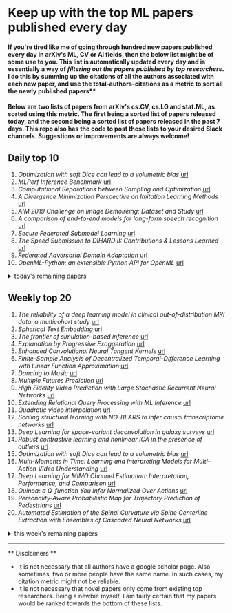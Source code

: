 # Keep up with the top ML papers published every day

#### If you're tired like me of going through hundred new papers published every day in arXiv's ML, CV or AI fields, then the below list might be of some use to you. This list is automatically updated every day and is essentially a way of *filtering out the papers published by top researchers*. I do this by summing up the citations of all the authors associated with each new paper, and use the total-authors-citations as a metric to sort all the newly published papers**. 

#### Below are two lists of papers from arXiv's cs.CV, cs.LG and stat.ML, as sorted using this metric. The first being a sorted list of papers released today, and the second being a sorted list of papers released in the past 7 days. This repo also has the code to post these lists to your desired Slack channels. Suggestions or improvements are always welcome!

## Daily top 10
1. *Optimization with soft Dice can lead to a volumetric bias* [url](http://arxiv.org/abs/1911.02278v1)
2. *MLPerf Inference Benchmark* [url](http://arxiv.org/abs/1911.02549v1)
3. *Computational Separations between Sampling and Optimization* [url](http://arxiv.org/abs/1911.02074v1)
4. *A Divergence Minimization Perspective on Imitation Learning Methods* [url](http://arxiv.org/abs/1911.02256v1)
5. *AIM 2019 Challenge on Image Demoireing: Dataset and Study* [url](http://arxiv.org/abs/1911.02498v1)
6. *A comparison of end-to-end models for long-form speech recognition* [url](http://arxiv.org/abs/1911.02242v1)
7. *Secure Federated Submodel Learning* [url](http://arxiv.org/abs/1911.02254v1)
8. *The Speed Submission to DIHARD II: Contributions & Lessons Learned* [url](http://arxiv.org/abs/1911.02388v1)
9. *Federated Adversarial Domain Adaptation* [url](http://arxiv.org/abs/1911.02054v1)
10. *OpenML-Python: an extensible Python API for OpenML* [url](http://arxiv.org/abs/1911.02490v1)
<details><summary>today's remaining papers</summary>
  <ol start=11>
    <li><i>Unsupervised Multi-Document Opinion Summarization as Copycat-Review Generation</i> <a href="http://arxiv.org/abs/1911.02247v1">url</a></li>
    <li><i>The gradient complexity of linear regression</i> <a href="http://arxiv.org/abs/1911.02212v1">url</a></li>
    <li><i>Interpretable Self-Attention Temporal Reasoning for Driving Behavior Understanding</i> <a href="http://arxiv.org/abs/1911.02172v1">url</a></li>
    <li><i>Hierarchical Mixtures of Generators for Adversarial Learning</i> <a href="http://arxiv.org/abs/1911.02069v1">url</a></li>
    <li><i>Seq2Emo for Multi-label Emotion Classification Based on Latent Variable Chains Transformation</i> <a href="http://arxiv.org/abs/1911.02147v1">url</a></li>
    <li><i>Information-Theoretic Generalization Bounds for SGLD via Data-Dependent Estimates</i> <a href="http://arxiv.org/abs/1911.02151v1">url</a></li>
    <li><i>Machine Learning meets Number Theory: The Data Science of Birch-Swinnerton-Dyer</i> <a href="http://arxiv.org/abs/1911.02008v1">url</a></li>
    <li><i>Boosting Object Recognition in Point Clouds by Saliency Detection</i> <a href="http://arxiv.org/abs/1911.02286v1">url</a></li>
    <li><i>Variational Autoencoders for Generative Modelling of Water Cherenkov Detectors</i> <a href="http://arxiv.org/abs/1911.02369v1">url</a></li>
    <li><i>Energy Efficient Federated Learning Over Wireless Communication Networks</i> <a href="http://arxiv.org/abs/1911.02417v1">url</a></li>
    <li><i>A Deep Reinforcement Learning based Approach to Learning Transferable Proof Guidance Strategies</i> <a href="http://arxiv.org/abs/1911.02065v1">url</a></li>
    <li><i>Conditional Mutual Information Neural Estimator</i> <a href="http://arxiv.org/abs/1911.02277v1">url</a></li>
    <li><i>The Naked Sun: Malicious Cooperation Between Benign-Looking Processes</i> <a href="http://arxiv.org/abs/1911.02423v1">url</a></li>
    <li><i>SCL: Towards Accurate Domain Adaptive Object Detection via Gradient Detach Based Stacked Complementary Losses</i> <a href="http://arxiv.org/abs/1911.02559v1">url</a></li>
    <li><i>Satellite Pose Estimation Challenge: Dataset, Competition Design and Results</i> <a href="http://arxiv.org/abs/1911.02050v1">url</a></li>
    <li><i>Bias-aware model selection for machine learning of doubly robust functionals</i> <a href="http://arxiv.org/abs/1911.02029v1">url</a></li>
    <li><i>Integrating Markov processes with structural causal modeling enables counterfactual inference in complex systems</i> <a href="http://arxiv.org/abs/1911.02175v1">url</a></li>
    <li><i>GAN-enhanced Conditional Echocardiogram Generation</i> <a href="http://arxiv.org/abs/1911.02121v1">url</a></li>
    <li><i>Don't Blame the ELBO! A Linear VAE Perspective on Posterior Collapse</i> <a href="http://arxiv.org/abs/1911.02469v1">url</a></li>
    <li><i>Uninformed Students: Student-Teacher Anomaly Detection with Discriminative Latent Embeddings</i> <a href="http://arxiv.org/abs/1911.02357v1">url</a></li>
    <li><i>Machine Learning using the Variational Predictive Information Bottleneck with a Validation Set</i> <a href="http://arxiv.org/abs/1911.02210v1">url</a></li>
    <li><i>Towards Large yet Imperceptible Adversarial Image Perturbations with Perceptual Color Distance</i> <a href="http://arxiv.org/abs/1911.02466v1">url</a></li>
    <li><i>Finding Strength in Weakness: Learning to Separate Sounds with Weak Supervision</i> <a href="http://arxiv.org/abs/1911.02182v1">url</a></li>
    <li><i>SRINet: Learning Strictly Rotation-Invariant Representations for Point Cloud Classification and Segmentation</i> <a href="http://arxiv.org/abs/1911.02163v1">url</a></li>
    <li><i>Recurrent Instance Segmentation using Sequences of Referring Expressions</i> <a href="http://arxiv.org/abs/1911.02103v1">url</a></li>
    <li><i>An Information Theory Approach on Deciding Spectroscopic Follow Ups</i> <a href="http://arxiv.org/abs/1911.02444v1">url</a></li>
    <li><i>Nonverbal Robot Feedback for Human Teachers</i> <a href="http://arxiv.org/abs/1911.02320v1">url</a></li>
    <li><i>OtoMechanic: Auditory Automobile Diagnostics via Query-by-Example</i> <a href="http://arxiv.org/abs/1911.02073v1">url</a></li>
    <li><i>Efficiently Learning Structured Distributions from Untrusted Batches</i> <a href="http://arxiv.org/abs/1911.02035v1">url</a></li>
    <li><i>Intriguing Properties of Adversarial ML Attacks in the Problem Space</i> <a href="http://arxiv.org/abs/1911.02142v1">url</a></li>
    <li><i>weg2vec: Event embedding for temporal networks</i> <a href="http://arxiv.org/abs/1911.02425v1">url</a></li>
    <li><i>Asynchronous Online Federated Learning for Edge Devices</i> <a href="http://arxiv.org/abs/1911.02134v1">url</a></li>
    <li><i>Contextual Grounding of Natural Language Entities in Images</i> <a href="http://arxiv.org/abs/1911.02133v1">url</a></li>
    <li><i>Localization-aware Channel Pruning for Object Detection</i> <a href="http://arxiv.org/abs/1911.02237v1">url</a></li>
    <li><i>Why X rather than Y? Explaining Neural Model' Predictions by Generating Intervention Counterfactual Samples</i> <a href="http://arxiv.org/abs/1911.02042v1">url</a></li>
    <li><i>Scribble-based Hierarchical Weakly Supervised Learning for Brain Tumor Segmentation</i> <a href="http://arxiv.org/abs/1911.02014v1">url</a></li>
    <li><i>Designing Evaluations of Machine Learning Models for Subjective Inference: The Case of Sentence Toxicity</i> <a href="http://arxiv.org/abs/1911.02471v1">url</a></li>
    <li><i>Unfairness towards subjective opinions in Machine Learning</i> <a href="http://arxiv.org/abs/1911.02455v1">url</a></li>
    <li><i>Feedback-Based Self-Learning in Large-Scale Conversational AI Agents</i> <a href="http://arxiv.org/abs/1911.02557v1">url</a></li>
    <li><i>A Programmable Approach to Model Compression</i> <a href="http://arxiv.org/abs/1911.02497v1">url</a></li>
    <li><i>Automated Left Ventricle Dimension Measurement in 2D Cardiac Ultrasound via an Anatomically Meaningful CNN Approach</i> <a href="http://arxiv.org/abs/1911.02448v1">url</a></li>
    <li><i>User-Intended Doppler Measurement Type Prediction Combining CNNs With Smart Post-Processing</i> <a href="http://arxiv.org/abs/1911.02407v1">url</a></li>
    <li><i>Using Residual Dipolar Couplings from Two Alignment Media to Detect Structural Homology</i> <a href="http://arxiv.org/abs/1911.02396v1">url</a></li>
    <li><i>Designing over uncertain outcomes with stochastic sampling Bayesian optimization</i> <a href="http://arxiv.org/abs/1911.02106v1">url</a></li>
    <li><i>Safe Linear Thompson Sampling</i> <a href="http://arxiv.org/abs/1911.02156v1">url</a></li>
    <li><i>Randomized Computer Vision Approaches for Pattern Recognition in Timepix and Timepix3 Detectors</i> <a href="http://arxiv.org/abs/1911.02367v1">url</a></li>
    <li><i>Exact Partitioning of High-order Models with a Novel Convex Tensor Cone Relaxation</i> <a href="http://arxiv.org/abs/1911.02161v1">url</a></li>
    <li><i>Modelling bid-ask spread conditional distributions using hierarchical correlation reconstruction</i> <a href="http://arxiv.org/abs/1911.02361v1">url</a></li>
    <li><i>Unsupervised Hierarchy Matching with Optimal Transport over Hyperbolic Spaces</i> <a href="http://arxiv.org/abs/1911.02536v1">url</a></li>
    <li><i>Improving reinforcement learning algorithms: towards optimal learning rate policies</i> <a href="http://arxiv.org/abs/1911.02319v1">url</a></li>
    <li><i>Minimax Nonparametric Parallelism Test</i> <a href="http://arxiv.org/abs/1911.02171v1">url</a></li>
    <li><i>Robo-advising: Learning Investor's Risk Preferences via Portfolio Choices</i> <a href="http://arxiv.org/abs/1911.02067v1">url</a></li>
    <li><i>Learning to Answer by Learning to Ask: Getting the Best of GPT-2 and BERT Worlds</i> <a href="http://arxiv.org/abs/1911.02365v1">url</a></li>
    <li><i>Resilient Load Restoration in Microgrids Considering Mobile Energy Storage Fleets: A Deep Reinforcement Learning Approach</i> <a href="http://arxiv.org/abs/1911.02206v1">url</a></li>
    <li><i>Guided Layer-wise Learning for Deep Models using Side Information</i> <a href="http://arxiv.org/abs/1911.02048v1">url</a></li>
    <li><i>Experience Sharing Between Cooperative Reinforcement Learning Agents</i> <a href="http://arxiv.org/abs/1911.02191v1">url</a></li>
    <li><i>Linear Support Vector Regression with Linear Constraints</i> <a href="http://arxiv.org/abs/1911.02306v1">url</a></li>
    <li><i>Post-Training 4-bit Quantization on Embedding Tables</i> <a href="http://arxiv.org/abs/1911.02079v1">url</a></li>
    <li><i>Auptimizer -- an Extensible, Open-Source Framework for Hyperparameter Tuning</i> <a href="http://arxiv.org/abs/1911.02522v1">url</a></li>
    <li><i>Road Surface Friction Prediction Using Long Short-Term Memory Neural Network Based on Historical Data</i> <a href="http://arxiv.org/abs/1911.02372v1">url</a></li>
    <li><i>Deep Compressed Pneumonia Detection for Low-Power Embedded Devices</i> <a href="http://arxiv.org/abs/1911.02007v1">url</a></li>
    <li><i>Alleviating Label Switching with Optimal Transport</i> <a href="http://arxiv.org/abs/1911.02053v1">url</a></li>
    <li><i>Lesson Learnt: Modularization of Deep Networks Allow Cross-Modality Reuse</i> <a href="http://arxiv.org/abs/1911.02080v1">url</a></li>
    <li><i>A Scalable Multilabel Classification to Deploy Deep Learning Architectures For Edge Devices</i> <a href="http://arxiv.org/abs/1911.02098v1">url</a></li>
    <li><i>Addressing Ambiguity of Emotion Labels Through Meta-learning</i> <a href="http://arxiv.org/abs/1911.02216v1">url</a></li>
    <li><i>Statistical physics of unsupervised learning with prior knowledge in neural networks</i> <a href="http://arxiv.org/abs/1911.02344v1">url</a></li>
    <li><i>Machine Learning Techniques for Biomedical Image Segmentation: An Overview of Technical Aspects and Introduction to State-of-Art Applications</i> <a href="http://arxiv.org/abs/1911.02521v1">url</a></li>
    <li><i>An Alternative Probabilistic Interpretation of the Huber Loss</i> <a href="http://arxiv.org/abs/1911.02088v1">url</a></li>
    <li><i>Semantic Image Completion and Enhancement using Deep Learning</i> <a href="http://arxiv.org/abs/1911.02222v1">url</a></li>
    <li><i>Melanoma detection with electrical impedance spectroscopy and dermoscopy using joint deep learning models</i> <a href="http://arxiv.org/abs/1911.02322v1">url</a></li>
    <li><i>Where is the Fake? Patch-Wise Supervised GANs for Texture Inpainting</i> <a href="http://arxiv.org/abs/1911.02274v1">url</a></li>
    <li><i>Spatial Feature Extraction in Airborne Hyperspectral Images Using Local Spectral Similarity</i> <a href="http://arxiv.org/abs/1911.02285v1">url</a></li>
    <li><i>Convolutional Neural Network for Multipath Detection in GNSS Receivers</i> <a href="http://arxiv.org/abs/1911.02347v1">url</a></li>
    <li><i>ODE-Inspired Analysis for the Biological Version of Oja's Rule in Solving Streaming PCA</i> <a href="http://arxiv.org/abs/1911.02363v1">url</a></li>
    <li><i>High-dimensional Black-box Optimization Under Uncertainty</i> <a href="http://arxiv.org/abs/1911.02457v1">url</a></li>
    <li><i>DC-S3GD: Delay-Compensated Stale-Synchronous SGD for Large-Scale Decentralized Neural Network Training</i> <a href="http://arxiv.org/abs/1911.02516v1">url</a></li>
    <li><i>Deep Learning for Stock Selection Based on High Frequency Price-Volume Data</i> <a href="http://arxiv.org/abs/1911.02502v1">url</a></li>
    <li><i>Predicting Long-Term Skeletal Motions by a Spatio-Temporal Hierarchical Recurrent Network</i> <a href="http://arxiv.org/abs/1911.02404v1">url</a></li>
    <li><i>Predictive modeling of brain tumor: A Deep learning approach</i> <a href="http://arxiv.org/abs/1911.02265v1">url</a></li>
    <li><i>Architectural Tricks for Deep Learning in Remote Photoplethysmography</i> <a href="http://arxiv.org/abs/1911.02202v1">url</a></li>
    <li><i>Spatially regularized active diffusion learning for high-dimensional images</i> <a href="http://arxiv.org/abs/1911.02155v1">url</a></li>
    <li><i>Fast Transformer Decoding: One Write-Head is All You Need</i> <a href="http://arxiv.org/abs/1911.02150v1">url</a></li>
    <li><i>Multi-Item Mechanisms without Item-Independence: Learnability via Robustness</i> <a href="http://arxiv.org/abs/1911.02146v1">url</a></li>
    <li><i>Deep least-squares methods: an unsupervised learning-based numerical method for solving elliptic PDEs</i> <a href="http://arxiv.org/abs/1911.02109v1">url</a></li>
    <li><i>A Method to Model Conditional Distributions with Normalizing Flows</i> <a href="http://arxiv.org/abs/1911.02052v1">url</a></li>
    <li><i>A Fourier Analytical Approach to Estimation of Smooth Functions in Gaussian Shift Model</i> <a href="http://arxiv.org/abs/1911.02010v1">url</a></li>
    <li><i>Unimodal-uniform Constrained Wasserstein Training for Medical Diagnosis</i> <a href="http://arxiv.org/abs/1911.02475v1">url</a></li>
  </ol>
</details>

## Weekly top 20
1. *The reliability of a deep learning model in clinical out-of-distribution MRI data: a multicohort study* [url](http://arxiv.org/abs/1911.00515v1)
2. *Spherical Text Embedding* [url](http://arxiv.org/abs/1911.01196v1)
3. *The frontier of simulation-based inference* [url](http://arxiv.org/abs/1911.01429v1)
4. *Explanation by Progressive Exaggeration* [url](http://arxiv.org/abs/1911.00483v1)
5. *Enhanced Convolutional Neural Tangent Kernels* [url](http://arxiv.org/abs/1911.00809v1)
6. *Finite-Sample Analysis of Decentralized Temporal-Difference Learning with Linear Function Approximation* [url](http://arxiv.org/abs/1911.00934v1)
7. *Dancing to Music* [url](http://arxiv.org/abs/1911.02001v1)
8. *Multiple Futures Prediction* [url](http://arxiv.org/abs/1911.00997v1)
9. *High Fidelity Video Prediction with Large Stochastic Recurrent Neural Networks* [url](http://arxiv.org/abs/1911.01655v1)
10. *Extending Relational Query Processing with ML Inference* [url](http://arxiv.org/abs/1911.00231v1)
11. *Quadratic video interpolation* [url](http://arxiv.org/abs/1911.00627v1)
12. *Scaling structural learning with NO-BEARS to infer causal transcriptome networks* [url](http://arxiv.org/abs/1911.00081v1)
13. *Deep Learning for space-variant deconvolution in galaxy surveys* [url](http://arxiv.org/abs/1911.00443v1)
14. *Robust contrastive learning and nonlinear ICA in the presence of outliers* [url](http://arxiv.org/abs/1911.00265v1)
15. *Optimization with soft Dice can lead to a volumetric bias* [url](http://arxiv.org/abs/1911.02278v1)
16. *Multi-Moments in Time: Learning and Interpreting Models for Multi-Action Video Understanding* [url](http://arxiv.org/abs/1911.00232v1)
17. *Deep Learning for MIMO Channel Estimation: Interpretation, Performance, and Comparison* [url](http://arxiv.org/abs/1911.01918v1)
18. *Quinoa: a Q-function You Infer Normalized Over Actions* [url](http://arxiv.org/abs/1911.01831v1)
19. *Personality-Aware Probabilistic Map for Trajectory Prediction of Pedestrians* [url](http://arxiv.org/abs/1911.00193v1)
20. *Automated Estimation of the Spinal Curvature via Spine Centerline Extraction with Ensembles of Cascaded Neural Networks* [url](http://arxiv.org/abs/1911.01126v1)
<details><summary>this week's remaining papers</summary>
  <ol start=21>
    <li><i>Predicting the properties of black holes merger remnants with Deep Neural Networks</i> <a href="http://arxiv.org/abs/1911.01496v1">url</a></li>
    <li><i>Human eye inspired log-polar pre-processing for neural networks</i> <a href="http://arxiv.org/abs/1911.01141v1">url</a></li>
    <li><i>Out of distribution detection for intra-operative functional imaging</i> <a href="http://arxiv.org/abs/1911.01877v1">url</a></li>
    <li><i>GraphAIR: Graph Representation Learning with Neighborhood Aggregation and Interaction</i> <a href="http://arxiv.org/abs/1911.01731v1">url</a></li>
    <li><i>MLPerf Inference Benchmark</i> <a href="http://arxiv.org/abs/1911.02549v1">url</a></li>
    <li><i>Rolling-Shutter Modelling for Direct Visual-Inertial Odometry</i> <a href="http://arxiv.org/abs/1911.01015v1">url</a></li>
    <li><i>Sentence-Level BERT and Multi-Task Learning of Age and Gender in Social Media</i> <a href="http://arxiv.org/abs/1911.00637v1">url</a></li>
    <li><i>Apprenticeship Learning via Frank-Wolfe</i> <a href="http://arxiv.org/abs/1911.01679v1">url</a></li>
    <li><i>Optimizing the Dice Score and Jaccard Index for Medical Image Segmentation: Theory & Practice</i> <a href="http://arxiv.org/abs/1911.01685v1">url</a></li>
    <li><i>Cross-Scale Residual Network for Multiple Tasks:Image Super-resolution, Denoising, and Deblocking</i> <a href="http://arxiv.org/abs/1911.01257v1">url</a></li>
    <li><i>Temporal Action Localization using Long Short-Term Dependency</i> <a href="http://arxiv.org/abs/1911.01060v1">url</a></li>
    <li><i>Comb Convolution for Efficient Convolutional Architecture</i> <a href="http://arxiv.org/abs/1911.00387v1">url</a></li>
    <li><i>Detection of vertebral fractures in CT using 3D Convolutional Neural Networks</i> <a href="http://arxiv.org/abs/1911.01816v1">url</a></li>
    <li><i>A Unified Stochastic Gradient Approach to Designing Bayesian-Optimal Experiments</i> <a href="http://arxiv.org/abs/1911.00294v1">url</a></li>
    <li><i>Scalable Variational Gaussian Processes for Crowdsourcing: Glitch Detection in LIGO</i> <a href="http://arxiv.org/abs/1911.01915v1">url</a></li>
    <li><i>Computational Separations between Sampling and Optimization</i> <a href="http://arxiv.org/abs/1911.02074v1">url</a></li>
    <li><i>Decentralized Distributed PPO: Solving PointGoal Navigation</i> <a href="http://arxiv.org/abs/1911.00357v1">url</a></li>
    <li><i>AIM 2019 Challenge on Constrained Super-Resolution: Methods and Results</i> <a href="http://arxiv.org/abs/1911.01249v1">url</a></li>
    <li><i>Context-Aware Local Differential Privacy</i> <a href="http://arxiv.org/abs/1911.00038v1">url</a></li>
    <li><i>A Divergence Minimization Perspective on Imitation Learning Methods</i> <a href="http://arxiv.org/abs/1911.02256v1">url</a></li>
    <li><i>Learning Hawkes Processes from a Handful of Events</i> <a href="http://arxiv.org/abs/1911.00292v1">url</a></li>
    <li><i>Low-Rank HOCA: Efficient High-Order Cross-Modal Attention for Video Captioning</i> <a href="http://arxiv.org/abs/1911.00212v1">url</a></li>
    <li><i>Automatic Prostate Zonal Segmentation Using Fully Convolutional Network with Feature Pyramid Attention</i> <a href="http://arxiv.org/abs/1911.00127v1">url</a></li>
    <li><i>AIM 2019 Challenge on Image Demoireing: Dataset and Study</i> <a href="http://arxiv.org/abs/1911.02498v1">url</a></li>
    <li><i>A Framework to Explore Workload-Specific Performance and Lifetime Trade-offs in Neuromorphic Computing</i> <a href="http://arxiv.org/abs/1911.00548v1">url</a></li>
    <li><i>A comparison of end-to-end models for long-form speech recognition</i> <a href="http://arxiv.org/abs/1911.02242v1">url</a></li>
    <li><i>Visualization of Multi-Objective Switched Reluctance Machine Optimization at Multiple Operating Conditions with t-SNE</i> <a href="http://arxiv.org/abs/1911.01024v1">url</a></li>
    <li><i>A General Early-Stopping Module for Crowdsourced Ranking</i> <a href="http://arxiv.org/abs/1911.01042v1">url</a></li>
    <li><i>RankML: a Meta Learning-Based Approach for Pre-Ranking Machine Learning Pipelines</i> <a href="http://arxiv.org/abs/1911.00108v1">url</a></li>
    <li><i>DeepLine: AutoML Tool for Pipelines Generation using Deep Reinforcement Learning and Hierarchical Actions Filtering</i> <a href="http://arxiv.org/abs/1911.00061v1">url</a></li>
    <li><i>An End-to-End Deep RL Framework for Task Arrangement in Crowdsourcing Platforms</i> <a href="http://arxiv.org/abs/1911.01030v1">url</a></li>
    <li><i>Secure Federated Submodel Learning</i> <a href="http://arxiv.org/abs/1911.02254v1">url</a></li>
    <li><i>Multi-marginal Wasserstein GAN</i> <a href="http://arxiv.org/abs/1911.00888v1">url</a></li>
    <li><i>Minimal Solvers for Rectifying from Radially-Distorted Conjugate Translations</i> <a href="http://arxiv.org/abs/1911.01507v1">url</a></li>
    <li><i>Automated Inline Analysis of Myocardial Perfusion MRI with Deep Learning</i> <a href="http://arxiv.org/abs/1911.00625v1">url</a></li>
    <li><i>The Speed Submission to DIHARD II: Contributions & Lessons Learned</i> <a href="http://arxiv.org/abs/1911.02388v1">url</a></li>
    <li><i>CANet: Cross-disease Attention Network for Joint Diabetic Retinopathy and Diabetic Macular Edema Grading</i> <a href="http://arxiv.org/abs/1911.01376v1">url</a></li>
    <li><i>Single-Shot Panoptic Segmentation</i> <a href="http://arxiv.org/abs/1911.00764v1">url</a></li>
    <li><i>Robust Federated Learning with Noisy Communication</i> <a href="http://arxiv.org/abs/1911.00251v1">url</a></li>
    <li><i>A Simple and Efficient Method to Compute a Single Linkage Dendrogram</i> <a href="http://arxiv.org/abs/1911.00223v1">url</a></li>
    <li><i>Deep Heterogeneous Hashing for Face Video Retrieval</i> <a href="http://arxiv.org/abs/1911.01048v1">url</a></li>
    <li><i>FCSR-GAN: Joint Face Completion and Super-resolution via Multi-task Learning</i> <a href="http://arxiv.org/abs/1911.01045v1">url</a></li>
    <li><i>A Crowdsourcing Framework for On-Device Federated Learning</i> <a href="http://arxiv.org/abs/1911.01046v1">url</a></li>
    <li><i>On Compositionality in Neural Machine Translation</i> <a href="http://arxiv.org/abs/1911.01497v1">url</a></li>
    <li><i>On Distributed Quantization for Classification</i> <a href="http://arxiv.org/abs/1911.00216v1">url</a></li>
    <li><i>New Potential-Based Bounds for Prediction with Expert Advice</i> <a href="http://arxiv.org/abs/1911.01641v1">url</a></li>
    <li><i>Attributed Sequence Embedding</i> <a href="http://arxiv.org/abs/1911.00949v1">url</a></li>
    <li><i>Leveraging Pretrained Image Classifiers for Language-Based Segmentation</i> <a href="http://arxiv.org/abs/1911.00830v1">url</a></li>
    <li><i>Deep learning assessment of breast terminal duct lobular unit involution: towards automated prediction of breast cancer risk</i> <a href="http://arxiv.org/abs/1911.00036v1">url</a></li>
    <li><i>ROI Pooled Correlation Filters for Visual Tracking</i> <a href="http://arxiv.org/abs/1911.01668v1">url</a></li>
    <li><i>Federated Adversarial Domain Adaptation</i> <a href="http://arxiv.org/abs/1911.02054v1">url</a></li>
    <li><i>Detecting and Tracking Small Moving Objects in Wide Area Motion Imagery (WAMI) Using Convolutional Neural Networks (CNNs)</i> <a href="http://arxiv.org/abs/1911.01727v1">url</a></li>
    <li><i>A Streaming Analytics Language for Processing Cyber Data</i> <a href="http://arxiv.org/abs/1911.00815v1">url</a></li>
    <li><i>OpenML-Python: an extensible Python API for OpenML</i> <a href="http://arxiv.org/abs/1911.02490v1">url</a></li>
    <li><i>Spatial Sparse subspace clustering for Compressive Spectral imaging</i> <a href="http://arxiv.org/abs/1911.01671v1">url</a></li>
    <li><i>Learning to Fix Build Errors with Graph2Diff Neural Networks</i> <a href="http://arxiv.org/abs/1911.01205v1">url</a></li>
    <li><i>Unsupervised Multi-Document Opinion Summarization as Copycat-Review Generation</i> <a href="http://arxiv.org/abs/1911.02247v1">url</a></li>
    <li><i>The gradient complexity of linear regression</i> <a href="http://arxiv.org/abs/1911.02212v1">url</a></li>
    <li><i>Interpretable Self-Attention Temporal Reasoning for Driving Behavior Understanding</i> <a href="http://arxiv.org/abs/1911.02172v1">url</a></li>
    <li><i>Hierarchical Mixtures of Generators for Adversarial Learning</i> <a href="http://arxiv.org/abs/1911.02069v1">url</a></li>
    <li><i>Improved Detection of Adversarial Attacks via Penetration Distortion Maximization</i> <a href="http://arxiv.org/abs/1911.00870v1">url</a></li>
    <li><i>Integrated Clustering and Anomaly Detection (INCAD) for Streaming Data (Revised)</i> <a href="http://arxiv.org/abs/1911.00184v1">url</a></li>
    <li><i>Seq2Emo for Multi-label Emotion Classification Based on Latent Variable Chains Transformation</i> <a href="http://arxiv.org/abs/1911.02147v1">url</a></li>
    <li><i>Single-Frame Super-Resolution of Solar Magnetograms: Investigating Physics-Based Metrics \& Losses</i> <a href="http://arxiv.org/abs/1911.01490v1">url</a></li>
    <li><i>Probabilistic Super-Resolution of Solar Magnetograms: Generating Many Explanations and Measuring Uncertainties</i> <a href="http://arxiv.org/abs/1911.01486v1">url</a></li>
    <li><i>A Study of Data Pre-processing Techniques for Imbalanced Biomedical Data Classification</i> <a href="http://arxiv.org/abs/1911.00996v1">url</a></li>
    <li><i>Memory Requirement Reduction of Deep Neural Networks Using Low-bit Quantization of Parameters</i> <a href="http://arxiv.org/abs/1911.00527v1">url</a></li>
    <li><i>Information-Theoretic Generalization Bounds for SGLD via Data-Dependent Estimates</i> <a href="http://arxiv.org/abs/1911.02151v1">url</a></li>
    <li><i>On Modelling Label Uncertainty in Deep Neural Networks: Automatic Estimation of Intra-observer Variability in 2D Echocardiography Quality Assessment</i> <a href="http://arxiv.org/abs/1911.00674v1">url</a></li>
    <li><i>Performance Analysis on Federated Learning with Differential Privacy</i> <a href="http://arxiv.org/abs/1911.00222v1">url</a></li>
    <li><i>Security of Facial Forensics Models Against Adversarial Attacks</i> <a href="http://arxiv.org/abs/1911.00660v1">url</a></li>
    <li><i>A Method for Identifying Origin of Digital Images Using a Convolution Neural Network</i> <a href="http://arxiv.org/abs/1911.00655v1">url</a></li>
    <li><i>CCNet: Extracting High Quality Monolingual Datasets from Web Crawl Data</i> <a href="http://arxiv.org/abs/1911.00359v1">url</a></li>
    <li><i>Machine Learning meets Number Theory: The Data Science of Birch-Swinnerton-Dyer</i> <a href="http://arxiv.org/abs/1911.02008v1">url</a></li>
    <li><i>Boosting Object Recognition in Point Clouds by Saliency Detection</i> <a href="http://arxiv.org/abs/1911.02286v1">url</a></li>
    <li><i>Dual-domain Cascade of U-nets for Multi-channel Magnetic Resonance Image Reconstruction</i> <a href="http://arxiv.org/abs/1911.01458v1">url</a></li>
    <li><i>Variational Autoencoders for Generative Modelling of Water Cherenkov Detectors</i> <a href="http://arxiv.org/abs/1911.02369v1">url</a></li>
    <li><i>Regularized Adversarial Sampling and Deep Time-aware Attention for Click-Through Rate Prediction</i> <a href="http://arxiv.org/abs/1911.00886v1">url</a></li>
    <li><i>Energy Efficient Federated Learning Over Wireless Communication Networks</i> <a href="http://arxiv.org/abs/1911.02417v1">url</a></li>
    <li><i>One Network to Segment Them All: A General, Lightweight System for Accurate 3D Medical Image Segmentation</i> <a href="http://arxiv.org/abs/1911.01764v1">url</a></li>
    <li><i>Device-Circuit-Architecture Co-Exploration for Computing-in-Memory Neural Accelerators</i> <a href="http://arxiv.org/abs/1911.00139v1">url</a></li>
    <li><i>Autonomous Vehicles Meet the Physical World: RSS, Variability, Uncertainty, and Proving Safety (Expanded Version)</i> <a href="http://arxiv.org/abs/1911.01207v1">url</a></li>
    <li><i>Device Scheduling with Fast Convergence for Wireless Federated Learning</i> <a href="http://arxiv.org/abs/1911.00856v1">url</a></li>
    <li><i>A Deep Reinforcement Learning based Approach to Learning Transferable Proof Guidance Strategies</i> <a href="http://arxiv.org/abs/1911.02065v1">url</a></li>
    <li><i>Using image-extracted features to determine heart rate and blink duration for driver sleepiness detection</i> <a href="http://arxiv.org/abs/1911.01333v1">url</a></li>
    <li><i>Learning-based Real-time Detection of Intrinsic Reflectional Symmetry</i> <a href="http://arxiv.org/abs/1911.00189v1">url</a></li>
    <li><i>Beta DVBF: Learning State-Space Models for Control from High Dimensional Observations</i> <a href="http://arxiv.org/abs/1911.00756v1">url</a></li>
    <li><i>Disentangling Human Dynamics for Pedestrian Locomotion Forecasting with Noisy Supervision</i> <a href="http://arxiv.org/abs/1911.01138v1">url</a></li>
    <li><i>Long-distance Detection of Bioacoustic Events with Per-channel Energy Normalization</i> <a href="http://arxiv.org/abs/1911.00417v1">url</a></li>
    <li><i>Predicting Weather Uncertainty with Deep Convnets</i> <a href="http://arxiv.org/abs/1911.00630v1">url</a></li>
    <li><i>Conditional Mutual Information Neural Estimator</i> <a href="http://arxiv.org/abs/1911.02277v1">url</a></li>
    <li><i>Enhancing VAEs for Collaborative Filtering: Flexible Priors & Gating Mechanisms</i> <a href="http://arxiv.org/abs/1911.00936v1">url</a></li>
    <li><i>Adversarial dictionary learning for a robust analysis and modelling of spontaneous neuronal activity</i> <a href="http://arxiv.org/abs/1911.01721v1">url</a></li>
    <li><i>Thompson Sampling for Contextual Bandit Problems with Auxiliary Safety Constraints</i> <a href="http://arxiv.org/abs/1911.00638v1">url</a></li>
    <li><i>The Naked Sun: Malicious Cooperation Between Benign-Looking Processes</i> <a href="http://arxiv.org/abs/1911.02423v1">url</a></li>
    <li><i>SCL: Towards Accurate Domain Adaptive Object Detection via Gradient Detach Based Stacked Complementary Losses</i> <a href="http://arxiv.org/abs/1911.02559v1">url</a></li>
    <li><i>Voice Biometrics Security: Extrapolating False Alarm Rate via Hierarchical Bayesian Modeling of Speaker Verification Scores</i> <a href="http://arxiv.org/abs/1911.01182v1">url</a></li>
    <li><i>Joint Ranking SVM and Binary Relevance with Robust Low-Rank Learning for Multi-Label Classification</i> <a href="http://arxiv.org/abs/1911.01658v1">url</a></li>
    <li><i>Semi-Supervised Medical Image Segmentation via Learning Consistency under Transformations</i> <a href="http://arxiv.org/abs/1911.01218v1">url</a></li>
    <li><i>Satellite Pose Estimation Challenge: Dataset, Competition Design and Results</i> <a href="http://arxiv.org/abs/1911.02050v1">url</a></li>
    <li><i>Gradient-based Adaptive Markov Chain Monte Carlo</i> <a href="http://arxiv.org/abs/1911.01373v1">url</a></li>
    <li><i>Ordering Matters: Word Ordering Aware Unsupervised NMT</i> <a href="http://arxiv.org/abs/1911.01212v1">url</a></li>
    <li><i>Bias-aware model selection for machine learning of doubly robust functionals</i> <a href="http://arxiv.org/abs/1911.02029v1">url</a></li>
    <li><i>Integrating Markov processes with structural causal modeling enables counterfactual inference in complex systems</i> <a href="http://arxiv.org/abs/1911.02175v1">url</a></li>
    <li><i>Preventing Gradient Attenuation in Lipschitz Constrained Convolutional Networks</i> <a href="http://arxiv.org/abs/1911.00937v1">url</a></li>
    <li><i>Optimistic Optimization for Statistical Model Checking with Regret Bounds</i> <a href="http://arxiv.org/abs/1911.01537v1">url</a></li>
    <li><i>Adversarial Music: Real World Audio Adversary Against Wake-word Detection System</i> <a href="http://arxiv.org/abs/1911.00126v1">url</a></li>
    <li><i>DialoGPT: Large-Scale Generative Pre-training for Conversational Response Generation</i> <a href="http://arxiv.org/abs/1911.00536v1">url</a></li>
    <li><i>Data-driven Evolutions of Critical Points</i> <a href="http://arxiv.org/abs/1911.00298v1">url</a></li>
    <li><i>Adaptive Precision Training: Quantify Back Propagation in Neural Networks with Fixed-point Numbers</i> <a href="http://arxiv.org/abs/1911.00361v1">url</a></li>
    <li><i>GAN-enhanced Conditional Echocardiogram Generation</i> <a href="http://arxiv.org/abs/1911.02121v1">url</a></li>
    <li><i>Ensembles of Locally Independent Prediction Models</i> <a href="http://arxiv.org/abs/1911.01291v1">url</a></li>
    <li><i>Don't Blame the ELBO! A Linear VAE Perspective on Posterior Collapse</i> <a href="http://arxiv.org/abs/1911.02469v1">url</a></li>
    <li><i>Memory Augmented Recursive Neural Networks</i> <a href="http://arxiv.org/abs/1911.01545v1">url</a></li>
    <li><i>Uninformed Students: Student-Teacher Anomaly Detection with Discriminative Latent Embeddings</i> <a href="http://arxiv.org/abs/1911.02357v1">url</a></li>
    <li><i>Laplacian Smoothing Stochastic Gradient Markov Chain Monte Carlo</i> <a href="http://arxiv.org/abs/1911.00782v1">url</a></li>
    <li><i>Machine Learning using the Variational Predictive Information Bottleneck with a Validation Set</i> <a href="http://arxiv.org/abs/1911.02210v1">url</a></li>
    <li><i>Towards Large yet Imperceptible Adversarial Image Perturbations with Perceptual Color Distance</i> <a href="http://arxiv.org/abs/1911.02466v1">url</a></li>
    <li><i>Computationally efficient versions of conformal predictive distributions</i> <a href="http://arxiv.org/abs/1911.00941v1">url</a></li>
    <li><i>Learning-based estimation of dielectric properties and tissue density in head model for personalized radio-frequency dosimetry</i> <a href="http://arxiv.org/abs/1911.01220v1">url</a></li>
    <li><i>Finding Strength in Weakness: Learning to Separate Sounds with Weak Supervision</i> <a href="http://arxiv.org/abs/1911.02182v1">url</a></li>
    <li><i>VoteNet+ : An Improved Deep Learning Label Fusion Method for Multi-atlas Segmentation</i> <a href="http://arxiv.org/abs/1911.00582v1">url</a></li>
    <li><i>Chirality Nets for Human Pose Regression</i> <a href="http://arxiv.org/abs/1911.00029v1">url</a></li>
    <li><i>Adversarial target-invariant representation learning for domain generalization</i> <a href="http://arxiv.org/abs/1911.00804v1">url</a></li>
    <li><i>Forget Me Not: Reducing Catastrophic Forgetting for Domain Adaptation in Reading Comprehension</i> <a href="http://arxiv.org/abs/1911.00202v1">url</a></li>
    <li><i>LFZip: Lossy compression of multivariate floating-point time series data via improved prediction</i> <a href="http://arxiv.org/abs/1911.00208v1">url</a></li>
    <li><i>Training Neural Networks for Likelihood/Density Ratio Estimation</i> <a href="http://arxiv.org/abs/1911.00405v1">url</a></li>
    <li><i>PIC: Permutation Invariant Critic for Multi-Agent Deep Reinforcement Learning</i> <a href="http://arxiv.org/abs/1911.00025v1">url</a></li>
    <li><i>Scalable Deep Generative Relational Models with High-Order Node Dependence</i> <a href="http://arxiv.org/abs/1911.01535v1">url</a></li>
    <li><i>Online Robustness Training for Deep Reinforcement Learning</i> <a href="http://arxiv.org/abs/1911.00887v1">url</a></li>
    <li><i>The Tale of Evil Twins: Adversarial Inputs versus Backdoored Models</i> <a href="http://arxiv.org/abs/1911.01559v1">url</a></li>
    <li><i>Improved BiGAN training with marginal likelihood equalization</i> <a href="http://arxiv.org/abs/1911.01425v1">url</a></li>
    <li><i>FDDWNet: A Lightweight Convolutional Neural Network for Real-time Sementic Segmentation</i> <a href="http://arxiv.org/abs/1911.00632v1">url</a></li>
    <li><i>Order Optimal One-Shot Distributed Learning</i> <a href="http://arxiv.org/abs/1911.00731v1">url</a></li>
    <li><i>Privacy-Preserving Machine Learning Using EtC Images</i> <a href="http://arxiv.org/abs/1911.00227v1">url</a></li>
    <li><i>Modeling Feature Representations for Affective Speech using Generative Adversarial Networks</i> <a href="http://arxiv.org/abs/1911.00030v1">url</a></li>
    <li><i>Unsupervised Learning for Neural Network-based Polar Decoder via Syndrome Loss</i> <a href="http://arxiv.org/abs/1911.01710v1">url</a></li>
    <li><i>Convolutional Neural Network-aided Bit-flipping for Belief Propagation Decoding of Polar Codes</i> <a href="http://arxiv.org/abs/1911.01704v1">url</a></li>
    <li><i>Positive-Unlabeled Reward Learning</i> <a href="http://arxiv.org/abs/1911.00459v1">url</a></li>
    <li><i>VASTA: A Vision and Language-assisted Smartphone Task Automation System</i> <a href="http://arxiv.org/abs/1911.01474v1">url</a></li>
    <li><i>SRINet: Learning Strictly Rotation-Invariant Representations for Point Cloud Classification and Segmentation</i> <a href="http://arxiv.org/abs/1911.02163v1">url</a></li>
    <li><i>RNN-T For Latency Controlled ASR With Improved Beam Search</i> <a href="http://arxiv.org/abs/1911.01629v1">url</a></li>
    <li><i>Recurrent Instance Segmentation using Sequences of Referring Expressions</i> <a href="http://arxiv.org/abs/1911.02103v1">url</a></li>
    <li><i>An Information Theory Approach on Deciding Spectroscopic Follow Ups</i> <a href="http://arxiv.org/abs/1911.02444v1">url</a></li>
    <li><i>Nonverbal Robot Feedback for Human Teachers</i> <a href="http://arxiv.org/abs/1911.02320v1">url</a></li>
    <li><i>Quantum Wasserstein Generative Adversarial Networks</i> <a href="http://arxiv.org/abs/1911.00111v1">url</a></li>
    <li><i>Anthropometric clothing measurements from 3D body scans</i> <a href="http://arxiv.org/abs/1911.00694v1">url</a></li>
    <li><i>OtoMechanic: Auditory Automobile Diagnostics via Query-by-Example</i> <a href="http://arxiv.org/abs/1911.02073v1">url</a></li>
    <li><i>LSTM-Sharp: An Adaptable, Energy-Efficient Hardware Accelerator for Long Short-Term Memory</i> <a href="http://arxiv.org/abs/1911.01258v1">url</a></li>
    <li><i>Speaker-invariant Affective Representation Learning via Adversarial Training</i> <a href="http://arxiv.org/abs/1911.01533v1">url</a></li>
    <li><i>Generalized Speedy Q-learning</i> <a href="http://arxiv.org/abs/1911.00397v1">url</a></li>
    <li><i>Efficiently Learning Structured Distributions from Untrusted Batches</i> <a href="http://arxiv.org/abs/1911.02035v1">url</a></li>
    <li><i>Intriguing Properties of Adversarial ML Attacks in the Problem Space</i> <a href="http://arxiv.org/abs/1911.02142v1">url</a></li>
    <li><i>Inferring Coordination Strategies from Time Series of Movement Data</i> <a href="http://arxiv.org/abs/1911.01366v1">url</a></li>
    <li><i>Ternary MobileNets via Per-Layer Hybrid Filter Banks</i> <a href="http://arxiv.org/abs/1911.01028v1">url</a></li>
    <li><i>Being Optimistic to Be Conservative: Quickly Learning a CVaR Policy</i> <a href="http://arxiv.org/abs/1911.01546v1">url</a></li>
    <li><i>Problem Dependent Reinforcement Learning Bounds Which Can Identify Bandit Structure in MDPs</i> <a href="http://arxiv.org/abs/1911.00954v1">url</a></li>
    <li><i>A2: Extracting Cyclic Switchings from DOB-nets for Rejecting Excessive Disturbances</i> <a href="http://arxiv.org/abs/1911.00165v1">url</a></li>
    <li><i>PODNet: A Neural Network for Discovery of Plannable Options</i> <a href="http://arxiv.org/abs/1911.00171v1">url</a></li>
    <li><i>weg2vec: Event embedding for temporal networks</i> <a href="http://arxiv.org/abs/1911.02425v1">url</a></li>
    <li><i>Language coverage and generalization in RNN-based continuous sentence embeddings for interacting agents</i> <a href="http://arxiv.org/abs/1911.02002v1">url</a></li>
    <li><i>DeepRacer: Educational Autonomous Racing Platform for Experimentation with Sim2Real Reinforcement Learning</i> <a href="http://arxiv.org/abs/1911.01562v1">url</a></li>
    <li><i>Self-Supervised Difference Detection for Weakly-Supervised Semantic Segmentation</i> <a href="http://arxiv.org/abs/1911.01370v1">url</a></li>
    <li><i>Cylindrical Shape Decomposition Algorithm for 3D Segmentation</i> <a href="http://arxiv.org/abs/1911.00571v1">url</a></li>
    <li><i>Surface Reconstruction from 3D Line Segments</i> <a href="http://arxiv.org/abs/1911.00451v1">url</a></li>
    <li><i>Optimal Transport Based Change Point Detection and Time Series Segment Clustering</i> <a href="http://arxiv.org/abs/1911.01325v1">url</a></li>
    <li><i>Temporal Feedback Convolutional Recurrent Neural Networks for Keyword Spotting</i> <a href="http://arxiv.org/abs/1911.01803v1">url</a></li>
    <li><i>Data Diversification: An Elegant Strategy For Neural Machine Translation</i> <a href="http://arxiv.org/abs/1911.01986v1">url</a></li>
    <li><i>Multimodal Video-based Apparent Personality Recognition Using Long Short-Term Memory and Convolutional Neural Networks</i> <a href="http://arxiv.org/abs/1911.00381v1">url</a></li>
    <li><i>Asynchronous Online Federated Learning for Edge Devices</i> <a href="http://arxiv.org/abs/1911.02134v1">url</a></li>
    <li><i>Validation of a deep learning mammography model in a population with low screening rates</i> <a href="http://arxiv.org/abs/1911.00364v1">url</a></li>
    <li><i>Time/Accuracy Tradeoffs for Learning a ReLU with respect to Gaussian Marginals</i> <a href="http://arxiv.org/abs/1911.01462v1">url</a></li>
    <li><i>Continual Multi-task Gaussian Processes</i> <a href="http://arxiv.org/abs/1911.00002v1">url</a></li>
    <li><i>Application of Gaussian Process Regression to Koopman Mode Decomposition for Noisy Dynamic Data</i> <a href="http://arxiv.org/abs/1911.01143v1">url</a></li>
    <li><i>Precision Medicine Informatics: Principles, Prospects, and Challenges</i> <a href="http://arxiv.org/abs/1911.01014v1">url</a></li>
    <li><i>Contextual Grounding of Natural Language Entities in Images</i> <a href="http://arxiv.org/abs/1911.02133v1">url</a></li>
    <li><i>Frequentist Regret Bounds for Randomized Least-Squares Value Iteration</i> <a href="http://arxiv.org/abs/1911.00567v1">url</a></li>
    <li><i>Adversarial Deep Learning for Over-the-Air Spectrum Poisoning Attacks</i> <a href="http://arxiv.org/abs/1911.00500v1">url</a></li>
    <li><i>Automata Learning: An Algebraic Approach</i> <a href="http://arxiv.org/abs/1911.00874v1">url</a></li>
    <li><i>Rotation Invariant Point Cloud Classification: Where Local Geometry Meets Global Topology</i> <a href="http://arxiv.org/abs/1911.00195v1">url</a></li>
    <li><i>Unmasking DeepFakes with simple Features</i> <a href="http://arxiv.org/abs/1911.00686v1">url</a></li>
    <li><i>Localization-aware Channel Pruning for Object Detection</i> <a href="http://arxiv.org/abs/1911.02237v1">url</a></li>
    <li><i>XDeep: An Interpretation Tool for Deep Neural Networks</i> <a href="http://arxiv.org/abs/1911.01005v1">url</a></li>
    <li><i>Why X rather than Y? Explaining Neural Model' Predictions by Generating Intervention Counterfactual Samples</i> <a href="http://arxiv.org/abs/1911.02042v1">url</a></li>
    <li><i>Importance Sampling via Local Sensitivity</i> <a href="http://arxiv.org/abs/1911.01575v1">url</a></li>
    <li><i>Scribble-based Hierarchical Weakly Supervised Learning for Brain Tumor Segmentation</i> <a href="http://arxiv.org/abs/1911.02014v1">url</a></li>
    <li><i>Explicit Explore-Exploit Algorithms in Continuous State Spaces</i> <a href="http://arxiv.org/abs/1911.00617v1">url</a></li>
    <li><i>Unfairness towards subjective opinions in Machine Learning</i> <a href="http://arxiv.org/abs/1911.02455v1">url</a></li>
    <li><i>Designing Evaluations of Machine Learning Models for Subjective Inference: The Case of Sentence Toxicity</i> <a href="http://arxiv.org/abs/1911.02471v1">url</a></li>
    <li><i>Online Debiasing for Adaptively Collected High-dimensional Data</i> <a href="http://arxiv.org/abs/1911.01040v1">url</a></li>
    <li><i>Potential Applications of Machine Learning at Multidisciplinary Medical Team Meetings</i> <a href="http://arxiv.org/abs/1911.00914v1">url</a></li>
    <li><i>Explaining black box decisions by Shapley cohort refinement</i> <a href="http://arxiv.org/abs/1911.00467v1">url</a></li>
    <li><i>Finding the most similar textual documents using Case-Based Reasoning</i> <a href="http://arxiv.org/abs/1911.00262v1">url</a></li>
    <li><i>Biconditional Generative Adversarial Networks for Multiview Learning with Missing Views</i> <a href="http://arxiv.org/abs/1911.01861v1">url</a></li>
    <li><i>Supervised level-wise pretraining for recurrent neural network initialization in multi-class classification</i> <a href="http://arxiv.org/abs/1911.01071v1">url</a></li>
    <li><i>Feedback-Based Self-Learning in Large-Scale Conversational AI Agents</i> <a href="http://arxiv.org/abs/1911.02557v1">url</a></li>
    <li><i>On Neural Architecture Search for Resource-Constrained Hardware Platforms</i> <a href="http://arxiv.org/abs/1911.00105v1">url</a></li>
    <li><i>Text-to-image synthesis method evaluation based on visual patterns</i> <a href="http://arxiv.org/abs/1911.00077v1">url</a></li>
    <li><i>Technical Report: Co-learning of geometry and semantics for online 3D mapping</i> <a href="http://arxiv.org/abs/1911.01082v1">url</a></li>
    <li><i>Fair Predictors under Distribution Shift</i> <a href="http://arxiv.org/abs/1911.00677v1">url</a></li>
    <li><i>DRUM: End-To-End Differentiable Rule Mining On Knowledge Graphs</i> <a href="http://arxiv.org/abs/1911.00055v1">url</a></li>
    <li><i>LIDA: Lightweight Interactive Dialogue Annotator</i> <a href="http://arxiv.org/abs/1911.01599v1">url</a></li>
    <li><i>Learning to Scaffold the Development of Robotic Manipulation Skills</i> <a href="http://arxiv.org/abs/1911.00969v1">url</a></li>
    <li><i>A Narration-based Reward Shaping Approach using Grounded Natural Language Commands</i> <a href="http://arxiv.org/abs/1911.00497v1">url</a></li>
    <li><i>Multivariate Medians for Image and Shape Analysis</i> <a href="http://arxiv.org/abs/1911.00143v1">url</a></li>
    <li><i>Closing the Reality Gap with Unsupervised Sim-to-Real Image Translation for Semantic Segmentation in Robot Soccer</i> <a href="http://arxiv.org/abs/1911.01529v1">url</a></li>
    <li><i>Protein Fold Family Recognition From Unassigned Residual Dipolar Coupling Data</i> <a href="http://arxiv.org/abs/1911.00383v1">url</a></li>
    <li><i>A Programmable Approach to Model Compression</i> <a href="http://arxiv.org/abs/1911.02497v1">url</a></li>
    <li><i>Automated Left Ventricle Dimension Measurement in 2D Cardiac Ultrasound via an Anatomically Meaningful CNN Approach</i> <a href="http://arxiv.org/abs/1911.02448v1">url</a></li>
    <li><i>User-Intended Doppler Measurement Type Prediction Combining CNNs With Smart Post-Processing</i> <a href="http://arxiv.org/abs/1911.02407v1">url</a></li>
    <li><i>A Perceived Environment Design using a Multi-Modal Variational Autoencoder for learning Active-Sensing</i> <a href="http://arxiv.org/abs/1911.00584v1">url</a></li>
    <li><i>Weakly Supervised Deep Learning Approach in Streaming Environments</i> <a href="http://arxiv.org/abs/1911.00847v1">url</a></li>
    <li><i>Automated Assignment of Backbone Resonances Using Residual Dipolar Couplings Acquired from a Protein with Known Structure</i> <a href="http://arxiv.org/abs/1911.00526v1">url</a></li>
    <li><i>Hierarchical Expert Networks for Meta-Learning</i> <a href="http://arxiv.org/abs/1911.00348v1">url</a></li>
    <li><i>Zeroth Order Non-convex optimization with Dueling-Choice Bandits</i> <a href="http://arxiv.org/abs/1911.00980v1">url</a></li>
    <li><i>ARSM Gradient Estimator for Supervised Learning to Rank</i> <a href="http://arxiv.org/abs/1911.00465v1">url</a></li>
    <li><i>Robustness and Imperceptibility Enhancement in Watermarked Images by Color Transformation</i> <a href="http://arxiv.org/abs/1911.00772v1">url</a></li>
    <li><i>Using Residual Dipolar Couplings from Two Alignment Media to Detect Structural Homology</i> <a href="http://arxiv.org/abs/1911.02396v1">url</a></li>
    <li><i>Localization of Fetal Head in Ultrasound Images by Multiscale View and Deep Neural Networks</i> <a href="http://arxiv.org/abs/1911.00908v1">url</a></li>
    <li><i>Gland Segmentation in Histopathological Images by Deep Neural Network</i> <a href="http://arxiv.org/abs/1911.00909v1">url</a></li>
    <li><i>Image Inpainting by Adaptive Fusion of Variable Spline Interpolations</i> <a href="http://arxiv.org/abs/1911.00825v1">url</a></li>
    <li><i>A Comparative Analysis of XGBoost</i> <a href="http://arxiv.org/abs/1911.01914v1">url</a></li>
    <li><i>Designing over uncertain outcomes with stochastic sampling Bayesian optimization</i> <a href="http://arxiv.org/abs/1911.02106v1">url</a></li>
    <li><i>What Gets Echoed? Understanding the "Pointers" in Explanations of Persuasive Arguments</i> <a href="http://arxiv.org/abs/1911.00523v1">url</a></li>
    <li><i>Predicting the Politics of an Image Using Webly Supervised Data</i> <a href="http://arxiv.org/abs/1911.00147v1">url</a></li>
    <li><i>Metric Learning for Dynamic Text Classification</i> <a href="http://arxiv.org/abs/1911.01026v1">url</a></li>
    <li><i>Reducing audio membership inference attack accuracy to chance: 4 defenses</i> <a href="http://arxiv.org/abs/1911.01888v1">url</a></li>
    <li><i>Safe Linear Thompson Sampling</i> <a href="http://arxiv.org/abs/1911.02156v1">url</a></li>
    <li><i>How to Pre-Train Your Model? Comparison of Different Pre-Training Models for Biomedical Question Answering</i> <a href="http://arxiv.org/abs/1911.00712v1">url</a></li>
    <li><i>Training Neural Machine Translation (NMT) Models using Tensor Train Decomposition on TensorFlow (T3F)</i> <a href="http://arxiv.org/abs/1911.01933v1">url</a></li>
    <li><i>LACI: Low-effort Automatic Calibration of Infrastructure Sensors</i> <a href="http://arxiv.org/abs/1911.01711v1">url</a></li>
    <li><i>Randomized Computer Vision Approaches for Pattern Recognition in Timepix and Timepix3 Detectors</i> <a href="http://arxiv.org/abs/1911.02367v1">url</a></li>
    <li><i>On Solving the 2-Dimensional Greedy Shooter Problem for UAVs</i> <a href="http://arxiv.org/abs/1911.01419v1">url</a></li>
    <li><i>Multilateration of Random Networks with Community Structure</i> <a href="http://arxiv.org/abs/1911.01521v1">url</a></li>
    <li><i>A Note on Quantum Markov Models</i> <a href="http://arxiv.org/abs/1911.01953v1">url</a></li>
    <li><i>Exact Partitioning of High-order Models with a Novel Convex Tensor Cone Relaxation</i> <a href="http://arxiv.org/abs/1911.02161v1">url</a></li>
    <li><i>Modelling bid-ask spread conditional distributions using hierarchical correlation reconstruction</i> <a href="http://arxiv.org/abs/1911.02361v1">url</a></li>
    <li><i>Visual Privacy Protection via Mapping Distortion</i> <a href="http://arxiv.org/abs/1911.01769v1">url</a></li>
    <li><i>Deep Flow Collaborative Network for Online Visual Tracking</i> <a href="http://arxiv.org/abs/1911.01786v1">url</a></li>
    <li><i>A Deep Learning approach for Hindi Named Entity Recognition</i> <a href="http://arxiv.org/abs/1911.01421v1">url</a></li>
    <li><i>A low-cost real-time 3D imaging system for contactless asthma observation</i> <a href="http://arxiv.org/abs/1911.00879v1">url</a></li>
    <li><i>3D tissue reconstruction with Kinect to evaluate neck lymphedema</i> <a href="http://arxiv.org/abs/1911.00678v1">url</a></li>
    <li><i>Understanding racial bias in health using the Medical Expenditure Panel Survey data</i> <a href="http://arxiv.org/abs/1911.01509v1">url</a></li>
    <li><i>Unsupervised Hierarchy Matching with Optimal Transport over Hyperbolic Spaces</i> <a href="http://arxiv.org/abs/1911.02536v1">url</a></li>
    <li><i>Deep Bidirectional Transformers for Relation Extraction without Supervision</i> <a href="http://arxiv.org/abs/1911.00313v1">url</a></li>
    <li><i>Scene Graph based Image Retrieval -- A case study on the CLEVR Dataset</i> <a href="http://arxiv.org/abs/1911.00850v1">url</a></li>
    <li><i>Learning Structure via Consensus for Face Segmentation and Parsing</i> <a href="http://arxiv.org/abs/1911.00957v1">url</a></li>
    <li><i>Improving reinforcement learning algorithms: towards optimal learning rate policies</i> <a href="http://arxiv.org/abs/1911.02319v1">url</a></li>
    <li><i>Comprehensive SNN Compression Using ADMM Optimization and Activity Regularization</i> <a href="http://arxiv.org/abs/1911.00822v1">url</a></li>
    <li><i>3D Deformable Convolutions for MRI classification</i> <a href="http://arxiv.org/abs/1911.01898v1">url</a></li>
    <li><i>Picking groups instead of samples: A close look at Static Pool-based Meta-Active Learning</i> <a href="http://arxiv.org/abs/1911.00314v1">url</a></li>
    <li><i>Minimax Nonparametric Parallelism Test</i> <a href="http://arxiv.org/abs/1911.02171v1">url</a></li>
    <li><i>Time-Aware Gated Recurrent Unit Networks for Road Surface Friction Prediction Using Historical Data</i> <a href="http://arxiv.org/abs/1911.00605v1">url</a></li>
    <li><i>Amortized Population Gibbs Samplers with Neural Sufficient Statistics</i> <a href="http://arxiv.org/abs/1911.01382v1">url</a></li>
    <li><i>Robo-advising: Learning Investor's Risk Preferences via Portfolio Choices</i> <a href="http://arxiv.org/abs/1911.02067v1">url</a></li>
    <li><i>Test Metrics for Recurrent Neural Networks</i> <a href="http://arxiv.org/abs/1911.01952v1">url</a></li>
    <li><i>CloudifierNet -- Deep Vision Models for Artificial Image Processing</i> <a href="http://arxiv.org/abs/1911.01346v1">url</a></li>
    <li><i>Pixel-wise Conditioning of Generative Adversarial Networks</i> <a href="http://arxiv.org/abs/1911.00689v1">url</a></li>
    <li><i>AReN: Assured ReLU NN Architecture for Model Predictive Control of LTI Systems</i> <a href="http://arxiv.org/abs/1911.01608v1">url</a></li>
    <li><i>Online tuning and light source control using a physics-informed Gaussian process Adi</i> <a href="http://arxiv.org/abs/1911.01538v1">url</a></li>
    <li><i>SAMM Long Videos: A Spontaneous Facial Micro- and Macro-Expressions Dataset</i> <a href="http://arxiv.org/abs/1911.01519v1">url</a></li>
    <li><i>DocParser: Hierarchical Structure Parsing of Document Renderings</i> <a href="http://arxiv.org/abs/1911.01702v1">url</a></li>
    <li><i>DeepBlindness: Fast Blindness Map Estimation and Blindness Type Classification for Outdoor Scene from Single Color Image</i> <a href="http://arxiv.org/abs/1911.00652v1">url</a></li>
    <li><i>Learning to Answer by Learning to Ask: Getting the Best of GPT-2 and BERT Worlds</i> <a href="http://arxiv.org/abs/1911.02365v1">url</a></li>
    <li><i>Congestion Analysis of Convolutional Neural Network-Based Pedestrian Counting Methods on Helicopter Footage</i> <a href="http://arxiv.org/abs/1911.01672v1">url</a></li>
    <li><i>Does Adam optimizer keep close to the optimal point?</i> <a href="http://arxiv.org/abs/1911.00289v1">url</a></li>
    <li><i>Maximum Entropy Diverse Exploration: Disentangling Maximum Entropy Reinforcement Learning</i> <a href="http://arxiv.org/abs/1911.00828v1">url</a></li>
    <li><i>Visual Relationship Detection with Relative Location Mining</i> <a href="http://arxiv.org/abs/1911.00713v1">url</a></li>
    <li><i>Evolution-based Fine-tuning of CNNs for Prostate Cancer Detection</i> <a href="http://arxiv.org/abs/1911.01477v1">url</a></li>
    <li><i>Gym-Ignition: Reproducible Robotic Simulations for Reinforcement Learning</i> <a href="http://arxiv.org/abs/1911.01715v1">url</a></li>
    <li><i>A Formal Proof of PAC Learnability for Decision Stumps</i> <a href="http://arxiv.org/abs/1911.00385v1">url</a></li>
    <li><i>Resilient Load Restoration in Microgrids Considering Mobile Energy Storage Fleets: A Deep Reinforcement Learning Approach</i> <a href="http://arxiv.org/abs/1911.02206v1">url</a></li>
    <li><i>ALERT: Accurate Anytime Learning for Energy and Timeliness</i> <a href="http://arxiv.org/abs/1911.00119v1">url</a></li>
    <li><i>Generalized Learning with Rejection for Classification and Regression Problems</i> <a href="http://arxiv.org/abs/1911.00896v1">url</a></li>
    <li><i>Learning to Infer Implicit Surfaces without 3D Supervision</i> <a href="http://arxiv.org/abs/1911.00767v1">url</a></li>
    <li><i>Guided Layer-wise Learning for Deep Models using Side Information</i> <a href="http://arxiv.org/abs/1911.02048v1">url</a></li>
    <li><i>Supervised online diarization with sample mean loss for multi-domain data</i> <a href="http://arxiv.org/abs/1911.01266v1">url</a></li>
    <li><i>Variational Bayesian inference of hidden stochastic processes with unknown parameters</i> <a href="http://arxiv.org/abs/1911.00757v1">url</a></li>
    <li><i>Decoding of visual-related information from the human EEG using an end-to-end deep learning approach</i> <a href="http://arxiv.org/abs/1911.00550v1">url</a></li>
    <li><i>On-Device Machine Learning: An Algorithms and Learning Theory Perspective</i> <a href="http://arxiv.org/abs/1911.00623v1">url</a></li>
    <li><i>Audience measurement using a top-view camera and oriented trajectories</i> <a href="http://arxiv.org/abs/1911.00354v1">url</a></li>
    <li><i>Fast Dimensional Analysis for Root Cause Investigation in Large-Scale Service Environment</i> <a href="http://arxiv.org/abs/1911.01225v1">url</a></li>
    <li><i>Experience Sharing Between Cooperative Reinforcement Learning Agents</i> <a href="http://arxiv.org/abs/1911.02191v1">url</a></li>
    <li><i>Learning based Methods for Code Runtime Complexity Prediction</i> <a href="http://arxiv.org/abs/1911.01155v1">url</a></li>
    <li><i>On Batch Bayesian Optimization</i> <a href="http://arxiv.org/abs/1911.01032v1">url</a></li>
    <li><i>On Online Learning in Kernelized Markov Decision Processes</i> <a href="http://arxiv.org/abs/1911.01871v1">url</a></li>
    <li><i>SignCol: Open-Source Software for Collecting Sign Language Gestures</i> <a href="http://arxiv.org/abs/1911.00071v1">url</a></li>
    <li><i>Towards Optimal and Efficient Best Arm Identification in Linear Bandits</i> <a href="http://arxiv.org/abs/1911.01695v1">url</a></li>
    <li><i>ProbMinHash -- A Class of Locality-Sensitive Hash Algorithms for the (Probability) Jaccard Similarity</i> <a href="http://arxiv.org/abs/1911.00675v1">url</a></li>
    <li><i>3D hierarchical optimization for Multi-view depth map coding</i> <a href="http://arxiv.org/abs/1911.00376v1">url</a></li>
    <li><i>Human-centric Metric for Accelerating Pathology Reports Annotation</i> <a href="http://arxiv.org/abs/1911.01226v1">url</a></li>
    <li><i>Linear Support Vector Regression with Linear Constraints</i> <a href="http://arxiv.org/abs/1911.02306v1">url</a></li>
    <li><i>Post-Training 4-bit Quantization on Embedding Tables</i> <a href="http://arxiv.org/abs/1911.02079v1">url</a></li>
    <li><i>Progressive Sample Mining and Representation Learning for One-Shot Person Re-identification with Adversarial Samples</i> <a href="http://arxiv.org/abs/1911.00666v1">url</a></li>
    <li><i>Active Learning with Siamese Twins for Sequence Tagging</i> <a href="http://arxiv.org/abs/1911.00234v1">url</a></li>
    <li><i>A Deep Gradient Boosting Network for Optic Disc and Cup Segmentation</i> <a href="http://arxiv.org/abs/1911.01648v1">url</a></li>
    <li><i>Estimating Certain Integral Probability Metric (IPM) is as Hard as Estimating under the IPM</i> <a href="http://arxiv.org/abs/1911.00730v1">url</a></li>
    <li><i>Auptimizer -- an Extensible, Open-Source Framework for Hyperparameter Tuning</i> <a href="http://arxiv.org/abs/1911.02522v1">url</a></li>
    <li><i>Road Surface Friction Prediction Using Long Short-Term Memory Neural Network Based on Historical Data</i> <a href="http://arxiv.org/abs/1911.02372v1">url</a></li>
    <li><i>Deep Compressed Pneumonia Detection for Low-Power Embedded Devices</i> <a href="http://arxiv.org/abs/1911.02007v1">url</a></li>
    <li><i>A Model for Spatial Outlier Detection Based on Weighted Neighborhood Relationship</i> <a href="http://arxiv.org/abs/1911.01867v1">url</a></li>
    <li><i>Deep Hedging: Learning to Simulate Equity Option Markets</i> <a href="http://arxiv.org/abs/1911.01700v1">url</a></li>
    <li><i>Regularized Non-negative Spectral Embedding for Clustering</i> <a href="http://arxiv.org/abs/1911.00179v1">url</a></li>
    <li><i>A Stealthy Hardware Trojan Exploiting the Architectural Vulnerability of Deep Learning Architectures: Input Interception Attack (IIA)</i> <a href="http://arxiv.org/abs/1911.00783v1">url</a></li>
    <li><i>Alleviating Label Switching with Optimal Transport</i> <a href="http://arxiv.org/abs/1911.02053v1">url</a></li>
    <li><i>Learning Algorithmic Solutions to Symbolic Planning Tasks with a Neural Computer</i> <a href="http://arxiv.org/abs/1911.00926v1">url</a></li>
    <li><i>Confident Learning: Estimating Uncertainty in Dataset Labels</i> <a href="http://arxiv.org/abs/1911.00068v1">url</a></li>
    <li><i>Novel semi-metrics for multivariate change point analysis and anomaly detection</i> <a href="http://arxiv.org/abs/1911.00995v1">url</a></li>
    <li><i>Lesson Learnt: Modularization of Deep Networks Allow Cross-Modality Reuse</i> <a href="http://arxiv.org/abs/1911.02080v1">url</a></li>
    <li><i>Progressive Compressed Records: Taking a Byte out of Deep Learning Data</i> <a href="http://arxiv.org/abs/1911.00472v1">url</a></li>
    <li><i>A Scalable Multilabel Classification to Deploy Deep Learning Architectures For Edge Devices</i> <a href="http://arxiv.org/abs/1911.02098v1">url</a></li>
    <li><i>Higher Criticism for Discriminating Word-Frequency Tables and Testing Authorship</i> <a href="http://arxiv.org/abs/1911.01208v1">url</a></li>
    <li><i>Bipolar Morphological Neural Networks: Convolution Without Multiplication</i> <a href="http://arxiv.org/abs/1911.01971v1">url</a></li>
    <li><i>Real-Time Sensor Anomaly Detection and Recovery in Connected Automated Vehicle Sensors</i> <a href="http://arxiv.org/abs/1911.01531v1">url</a></li>
    <li><i>Privacy for Free: Communication-Efficient Learning with Differential Privacy Using Sketches</i> <a href="http://arxiv.org/abs/1911.00972v1">url</a></li>
    <li><i>Enhancing the Privacy of Federated Learning with Sketching</i> <a href="http://arxiv.org/abs/1911.01812v1">url</a></li>
    <li><i>Self-supervised Deformation Modeling for Facial Expression Editing</i> <a href="http://arxiv.org/abs/1911.00735v1">url</a></li>
    <li><i>Statistical Model Aggregation via Parameter Matching</i> <a href="http://arxiv.org/abs/1911.00218v1">url</a></li>
    <li><i>Fast-UAP: Algorithm for Speeding up Universal Adversarial Perturbation Generation with Orientation of Perturbation Vectors</i> <a href="http://arxiv.org/abs/1911.01172v1">url</a></li>
    <li><i>Pan-Private Uniformity Testing</i> <a href="http://arxiv.org/abs/1911.01452v1">url</a></li>
    <li><i>LapNet : Automatic Balanced Loss and Optimal Assignment for Real-Time Dense Object Detection</i> <a href="http://arxiv.org/abs/1911.01149v1">url</a></li>
    <li><i>DLA: Dense-Layer-Analysis for Adversarial Example Detection</i> <a href="http://arxiv.org/abs/1911.01921v1">url</a></li>
    <li><i>Randomization as Regularization: A Degrees of Freedom Explanation for Random Forest Success</i> <a href="http://arxiv.org/abs/1911.00190v1">url</a></li>
    <li><i>Addressing Ambiguity of Emotion Labels Through Meta-learning</i> <a href="http://arxiv.org/abs/1911.02216v1">url</a></li>
    <li><i>Statistical physics of unsupervised learning with prior knowledge in neural networks</i> <a href="http://arxiv.org/abs/1911.02344v1">url</a></li>
    <li><i>Deep Collaborative Discrete Hashing with Semantic-Invariant Structure</i> <a href="http://arxiv.org/abs/1911.01565v1">url</a></li>
    <li><i>Seasonally-Adjusted Auto-Regression of Vector Time Series</i> <a href="http://arxiv.org/abs/1911.01010v1">url</a></li>
    <li><i>Dynamic Graph Embedding via LSTM History Tracking</i> <a href="http://arxiv.org/abs/1911.01551v1">url</a></li>
    <li><i>Detecting Point Outliers Using Prune-based Outlier Factor (PLOF)</i> <a href="http://arxiv.org/abs/1911.01654v1">url</a></li>
    <li><i>Machine Learning Techniques for Biomedical Image Segmentation: An Overview of Technical Aspects and Introduction to State-of-Art Applications</i> <a href="http://arxiv.org/abs/1911.02521v1">url</a></li>
    <li><i>InteractE: Improving Convolution-based Knowledge Graph Embeddings by Increasing Feature Interactions</i> <a href="http://arxiv.org/abs/1911.00219v1">url</a></li>
    <li><i>Synthetic Video Generation for Robust Hand Gesture Recognition in Augmented Reality Applications</i> <a href="http://arxiv.org/abs/1911.01320v1">url</a></li>
    <li><i>An Alternative Probabilistic Interpretation of the Huber Loss</i> <a href="http://arxiv.org/abs/1911.02088v1">url</a></li>
    <li><i>Field of View Extension in Computed Tomography Using Deep Learning Prior</i> <a href="http://arxiv.org/abs/1911.01178v1">url</a></li>
    <li><i>Semantic Image Completion and Enhancement using Deep Learning</i> <a href="http://arxiv.org/abs/1911.02222v1">url</a></li>
    <li><i>Situated GAIL: Multitask imitation using task-conditioned adversarial inverse reinforcement learning</i> <a href="http://arxiv.org/abs/1911.00238v1">url</a></li>
    <li><i>Auditing and Achieving Intersectional Fairness in Classification Problems</i> <a href="http://arxiv.org/abs/1911.01468v1">url</a></li>
    <li><i>Superpixel-Based Background Recovery from Multiple Images</i> <a href="http://arxiv.org/abs/1911.01223v1">url</a></li>
    <li><i>Modified U-Net (mU-Net) with Incorporation of Object-Dependent High Level Features for Improved Liver and Liver-Tumor Segmentation in CT Images</i> <a href="http://arxiv.org/abs/1911.00140v1">url</a></li>
    <li><i>Mean-field inference methods for neural networks</i> <a href="http://arxiv.org/abs/1911.00890v1">url</a></li>
    <li><i>Improving Supervised Phase Identification Through the Theory of Information Losses</i> <a href="http://arxiv.org/abs/1911.01484v1">url</a></li>
    <li><i>Melanoma detection with electrical impedance spectroscopy and dermoscopy using joint deep learning models</i> <a href="http://arxiv.org/abs/1911.02322v1">url</a></li>
    <li><i>Singular points detection with semantic segmentation networks</i> <a href="http://arxiv.org/abs/1911.01106v1">url</a></li>
    <li><i>On the Unintended Social Bias of Training Language Generation Models with Data from Local Media</i> <a href="http://arxiv.org/abs/1911.00461v1">url</a></li>
    <li><i>Digital phase-only holography using deep conditional generative models</i> <a href="http://arxiv.org/abs/1911.00904v1">url</a></li>
    <li><i>ColluEagle: Collusive review spammer detection using Markov random fields</i> <a href="http://arxiv.org/abs/1911.01690v1">url</a></li>
    <li><i>Where is the Fake? Patch-Wise Supervised GANs for Texture Inpainting</i> <a href="http://arxiv.org/abs/1911.02274v1">url</a></li>
    <li><i>Learning One-Shot Imitation from Humans without Humans</i> <a href="http://arxiv.org/abs/1911.01103v1">url</a></li>
    <li><i>Spatial Feature Extraction in Airborne Hyperspectral Images Using Local Spectral Similarity</i> <a href="http://arxiv.org/abs/1911.02285v1">url</a></li>
    <li><i>A Rule for Gradient Estimator Selection, with an Application to Variational Inference</i> <a href="http://arxiv.org/abs/1911.01894v1">url</a></li>
    <li><i>PtLnc-BXE: Prediction of plant lncRNAs using a Bagging-XGBoost-ensemble method with multiple features</i> <a href="http://arxiv.org/abs/1911.00185v1">url</a></li>
    <li><i>Optimality of Spectral Clustering for Gaussian Mixture Model</i> <a href="http://arxiv.org/abs/1911.00538v1">url</a></li>
    <li><i>PGU-net+: Progressive Growing of U-net+ for Automated Cervical Nuclei Segmentation</i> <a href="http://arxiv.org/abs/1911.01062v1">url</a></li>
    <li><i>Persistency of Excitation for Robustness of Neural Networks</i> <a href="http://arxiv.org/abs/1911.01043v1">url</a></li>
    <li><i>Review: Ordinary Differential Equations For Deep Learning</i> <a href="http://arxiv.org/abs/1911.00502v1">url</a></li>
    <li><i>Quasi-Monte Carlo sampling for machine-learning partial differential equations</i> <a href="http://arxiv.org/abs/1911.01612v1">url</a></li>
    <li><i>ODE-Inspired Analysis for the Biological Version of Oja's Rule in Solving Streaming PCA</i> <a href="http://arxiv.org/abs/1911.02363v1">url</a></li>
    <li><i>Convolutional Neural Network for Multipath Detection in GNSS Receivers</i> <a href="http://arxiv.org/abs/1911.02347v1">url</a></li>
    <li><i>Causal Inference via Conditional Kolmogorov Complexity using MDL Binning</i> <a href="http://arxiv.org/abs/1911.00332v1">url</a></li>
    <li><i>Asymptotic Consistency of Loss-Calibrated Variational Bayes</i> <a href="http://arxiv.org/abs/1911.01288v1">url</a></li>
    <li><i>Prediction Modeling and Analysis for Telecom Customer Churn in Two Months</i> <a href="http://arxiv.org/abs/1911.00558v1">url</a></li>
    <li><i>Scene Text Recognition with Temporal Convolutional Encoder</i> <a href="http://arxiv.org/abs/1911.01051v1">url</a></li>
    <li><i>Kernelized Bayesian Softmax for Text Generation</i> <a href="http://arxiv.org/abs/1911.00274v1">url</a></li>
    <li><i>High-dimensional Black-box Optimization Under Uncertainty</i> <a href="http://arxiv.org/abs/1911.02457v1">url</a></li>
    <li><i>GP-ALPS: Automatic Latent Process Selection for Multi-Output Gaussian Process Models</i> <a href="http://arxiv.org/abs/1911.01929v1">url</a></li>
    <li><i>Mixture factorized auto-encoder for unsupervised hierarchical deep factorization of speech signal</i> <a href="http://arxiv.org/abs/1911.01806v1">url</a></li>
    <li><i>Model Specification Test with Unlabeled Data: Approach from Covariate Shift</i> <a href="http://arxiv.org/abs/1911.00688v1">url</a></li>
    <li><i>Eye Semantic Segmentation with a Lightweight Model</i> <a href="http://arxiv.org/abs/1911.01049v1">url</a></li>
    <li><i>Learning a Representation for Cover Song Identification Using Convolutional Neural Network</i> <a href="http://arxiv.org/abs/1911.00334v1">url</a></li>
    <li><i>Network Revenue Management with Limited Switches: Known and Unknown Demand Distributions</i> <a href="http://arxiv.org/abs/1911.01067v1">url</a></li>
    <li><i>Segment for Restoration, Restore for Segmentation</i> <a href="http://arxiv.org/abs/1911.00679v1">url</a></li>
    <li><i>Domain-Aware No-Reference Image Quality Assessment</i> <a href="http://arxiv.org/abs/1911.00673v1">url</a></li>
    <li><i>Unsupervised Multi-Domain Multimodal Image-to-Image Translation with Explicit Domain-Constrained Disentanglement</i> <a href="http://arxiv.org/abs/1911.00622v1">url</a></li>
    <li><i>Cali-Sketch: Stroke Calibration and Completion for High-Quality Face Image Generation from Poorly-Drawn Sketches</i> <a href="http://arxiv.org/abs/1911.00426v1">url</a></li>
    <li><i>Lookahead Bayesian Optimization via Rollout: Guarantees and Sequential Rolling Horizons</i> <a href="http://arxiv.org/abs/1911.01004v1">url</a></li>
    <li><i>SoildNet: Soiling Degradation Detection in Autonomous Driving</i> <a href="http://arxiv.org/abs/1911.01054v1">url</a></li>
    <li><i>Explaining the Predictions of Any Image Classifier via Decision Trees</i> <a href="http://arxiv.org/abs/1911.01058v1">url</a></li>
    <li><i>Sub-Optimal Local Minima Exist for Almost All Over-parameterized Neural Networks</i> <a href="http://arxiv.org/abs/1911.01413v1">url</a></li>
    <li><i>Sentiment analysis model for Twitter data in Polish language</i> <a href="http://arxiv.org/abs/1911.00985v1">url</a></li>
    <li><i>Conservative Wasserstein Training for Pose Estimation</i> <a href="http://arxiv.org/abs/1911.00962v1">url</a></li>
    <li><i>Clustering in Partially Labeled Stochastic Block Models via Total Variation Minimization</i> <a href="http://arxiv.org/abs/1911.00958v1">url</a></li>
    <li><i>Low-dimensional Semantic Space: from Text to Word Embedding</i> <a href="http://arxiv.org/abs/1911.00845v1">url</a></li>
    <li><i>Efficient Global Multi-object Tracking Under Minimum-cost Circulation Framework</i> <a href="http://arxiv.org/abs/1911.00796v1">url</a></li>
    <li><i>Iterative Algorithm for Discrete Structure Recovery</i> <a href="http://arxiv.org/abs/1911.01018v1">url</a></li>
    <li><i>Study of Constrained Network Structures for WGANs on Numeric Data Generation</i> <a href="http://arxiv.org/abs/1911.01649v1">url</a></li>
    <li><i>Design and Challenges of Cloze-Style Reading Comprehension Tasks on Multiparty Dialogue</i> <a href="http://arxiv.org/abs/1911.00773v1">url</a></li>
    <li><i>Variations of Genetic Algorithms</i> <a href="http://arxiv.org/abs/1911.00490v1">url</a></li>
    <li><i>High-dimensional Nonlinear Profile Monitoring based on Deep Probabilistic Autoencoders</i> <a href="http://arxiv.org/abs/1911.00482v1">url</a></li>
    <li><i>BERT Goes to Law School: Quantifying the Competitive Advantage of Access to Large Legal Corpora in Contract Understanding</i> <a href="http://arxiv.org/abs/1911.00473v1">url</a></li>
    <li><i>Approximate Representer Theorems in Non-reflexive Banach Spaces</i> <a href="http://arxiv.org/abs/1911.00433v1">url</a></li>
    <li><i>Second-Order Group Influence Functions for Black-Box Predictions</i> <a href="http://arxiv.org/abs/1911.00418v1">url</a></li>
    <li><i>Efficient Feature Selection techniques for Sentiment Analysis</i> <a href="http://arxiv.org/abs/1911.00288v1">url</a></li>
    <li><i>Semantic Feature Attention Network for Liver Tumor Segmentation in Large-scale CT database</i> <a href="http://arxiv.org/abs/1911.00282v1">url</a></li>
    <li><i>Phase transitions and optimal algorithms in the semi-supervised classfications in graphs: from belief propagation to convolution neural networks</i> <a href="http://arxiv.org/abs/1911.00197v1">url</a></li>
    <li><i>Energy-Aware Analog Aggregation for Federated Learning with Redundant Data</i> <a href="http://arxiv.org/abs/1911.00188v1">url</a></li>
    <li><i>Centroid-Based Scene Classification (CBSC): Using Deep Features and Clustering for RGB-D Indoor Scene Classification</i> <a href="http://arxiv.org/abs/1911.00155v1">url</a></li>
    <li><i>A Dynamically Controlled Recurrent Neural Network for Modeling Dynamical Systems</i> <a href="http://arxiv.org/abs/1911.00089v1">url</a></li>
    <li><i>Neural Cross-Lingual Relation Extraction Based on Bilingual Word Embedding Mapping</i> <a href="http://arxiv.org/abs/1911.00069v1">url</a></li>
    <li><i>Does deep learning always outperform simple linear regression in optical imaging?</i> <a href="http://arxiv.org/abs/1911.00353v1">url</a></li>
    <li><i>Sparsely Activated Networks: A new method for decomposing and compressing data</i> <a href="http://arxiv.org/abs/1911.00400v1">url</a></li>
    <li><i>Ten-year Survival Prediction for Breast Cancer Patients</i> <a href="http://arxiv.org/abs/1911.00776v1">url</a></li>
    <li><i>Adaptive Statistical Learning with Bayesian Differential Privacy</i> <a href="http://arxiv.org/abs/1911.00765v1">url</a></li>
    <li><i>Adaptive Context Network for Scene Parsing</i> <a href="http://arxiv.org/abs/1911.01664v1">url</a></li>
    <li><i>Improving Long Handwritten Text Line Recognition with Convolutional Multi-way Associative Memory</i> <a href="http://arxiv.org/abs/1911.01577v1">url</a></li>
    <li><i>Who is Real Bob? Adversarial Attacks on Speaker Recognition Systems</i> <a href="http://arxiv.org/abs/1911.01840v1">url</a></li>
    <li><i>Proximal Langevin Algorithm: Rapid Convergence Under Isoperimetry</i> <a href="http://arxiv.org/abs/1911.01469v1">url</a></li>
    <li><i>Statistical Inference for Model Parameters in Stochastic Gradient Descent via Batch Means</i> <a href="http://arxiv.org/abs/1911.01483v1">url</a></li>
    <li><i>Assessing Social and Intersectional Biases in Contextualized Word Representations</i> <a href="http://arxiv.org/abs/1911.01485v1">url</a></li>
    <li><i>Statistical Inference in Mean-Field Variational Bayes</i> <a href="http://arxiv.org/abs/1911.01525v1">url</a></li>
    <li><i>The generalization error of max-margin linear classifiers: High-dimensional asymptotics in the overparametrized regime</i> <a href="http://arxiv.org/abs/1911.01544v1">url</a></li>
    <li><i>Sparse Lifting of Dense Vectors: Unifying Word and Sentence Representations</i> <a href="http://arxiv.org/abs/1911.01625v1">url</a></li>
    <li><i>Deep convolutional neural networks for multi-scale time-series classification and application to disruption prediction in fusion devices</i> <a href="http://arxiv.org/abs/1911.00149v1">url</a></li>
    <li><i>Dynamic Time Warp Convolutional Networks</i> <a href="http://arxiv.org/abs/1911.01944v1">url</a></li>
    <li><i>Neural Network Based Parameter Estimation Method for the Pareto/NBD Model</i> <a href="http://arxiv.org/abs/1911.01919v1">url</a></li>
    <li><i>Interpretability Study on Deep Learning for Jet Physics at the Large Hadron Collider</i> <a href="http://arxiv.org/abs/1911.01872v1">url</a></li>
    <li><i>Video Captioning with Text-based Dynamic Attention and Step-by-Step Learning</i> <a href="http://arxiv.org/abs/1911.01857v1">url</a></li>
    <li><i>A GMM based algorithm to generate point-cloud and its application to neuroimaging</i> <a href="http://arxiv.org/abs/1911.01705v1">url</a></li>
    <li><i>Bounds for the Number of Tests in Non-Adaptive Randomized Algorithms for Group Testing</i> <a href="http://arxiv.org/abs/1911.01694v1">url</a></li>
    <li><i>Novelty Detection and Learning from Extremely Weak Supervision</i> <a href="http://arxiv.org/abs/1911.00616v1">url</a></li>
    <li><i>Learning Deep Bayesian Latent Variable Regression Models that Generalize: When Non-identifiability is a Problem</i> <a href="http://arxiv.org/abs/1911.00569v1">url</a></li>
    <li><i>DC-S3GD: Delay-Compensated Stale-Synchronous SGD for Large-Scale Decentralized Neural Network Training</i> <a href="http://arxiv.org/abs/1911.02516v1">url</a></li>
    <li><i>Multi-Item Mechanisms without Item-Independence: Learnability via Robustness</i> <a href="http://arxiv.org/abs/1911.02146v1">url</a></li>
    <li><i>Deep Learning for Stock Selection Based on High Frequency Price-Volume Data</i> <a href="http://arxiv.org/abs/1911.02502v1">url</a></li>
    <li><i>Predicting Long-Term Skeletal Motions by a Spatio-Temporal Hierarchical Recurrent Network</i> <a href="http://arxiv.org/abs/1911.02404v1">url</a></li>
    <li><i>Predictive modeling of brain tumor: A Deep learning approach</i> <a href="http://arxiv.org/abs/1911.02265v1">url</a></li>
    <li><i>Architectural Tricks for Deep Learning in Remote Photoplethysmography</i> <a href="http://arxiv.org/abs/1911.02202v1">url</a></li>
    <li><i>Spatially regularized active diffusion learning for high-dimensional images</i> <a href="http://arxiv.org/abs/1911.02155v1">url</a></li>
    <li><i>Fast Transformer Decoding: One Write-Head is All You Need</i> <a href="http://arxiv.org/abs/1911.02150v1">url</a></li>
    <li><i>Deep least-squares methods: an unsupervised learning-based numerical method for solving elliptic PDEs</i> <a href="http://arxiv.org/abs/1911.02109v1">url</a></li>
    <li><i>Global Convergence of Gradient Descent for Deep Linear Residual Networks</i> <a href="http://arxiv.org/abs/1911.00645v1">url</a></li>
    <li><i>A Method to Model Conditional Distributions with Normalizing Flows</i> <a href="http://arxiv.org/abs/1911.02052v1">url</a></li>
    <li><i>A Fourier Analytical Approach to Estimation of Smooth Functions in Gaussian Shift Model</i> <a href="http://arxiv.org/abs/1911.02010v1">url</a></li>
    <li><i>Unimodal-uniform Constrained Wasserstein Training for Medical Diagnosis</i> <a href="http://arxiv.org/abs/1911.02475v1">url</a></li>
    <li><i>Dynamic Ensemble Modeling Approach to Nonstationary Neural Decoding in Brain-Computer Interfaces</i> <a href="http://arxiv.org/abs/1911.00714v1">url</a></li>
    <li><i>Sparse inversion for derivative of log determinant</i> <a href="http://arxiv.org/abs/1911.00685v1">url</a></li>
    <li><i>Global Adaptive Generative Adjustment</i> <a href="http://arxiv.org/abs/1911.00658v1">url</a></li>
    <li><i>Learning Without Loss</i> <a href="http://arxiv.org/abs/1911.00493v1">url</a></li>
  </ol>
</details>

-------------------------------------------------------------------------------
** Disclaimers **
* It is not necessary that all authors have a google scholar page. Also sometimes, two or more people have the same name. In such cases, my citation metric might not be reliable.
* It is not necessary that novel papers only come from existing top researchers. Being a newbie myself, I am fairly certain that my papers would be ranked towards the bottom of these lists.